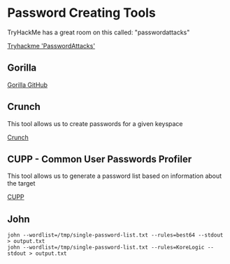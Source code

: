 # Password Creating Tools
TryHackMe has a great room on this called: "passwordattacks"

[Tryhackme 'PasswordAttacks'](https://tryhackme.com/room/passwordattacks)

## Gorilla

[Gorilla GitHub](https://github.com/d4rckh/gorilla)

## Crunch
This tool allows us to create passwords for a given keyspace

[Crunch](https://github.com/jim3ma/crunch)

## CUPP - Common User Passwords Profiler
This tool allows us to generate a password list based on information about the target

[CUPP](https://github.com/Mebus/cupp)

## John
```
john --wordlist=/tmp/single-password-list.txt --rules=best64 --stdout > output.txt
john --wordlist=/tmp/single-password-list.txt --rules=KoreLogic --stdout > output.txt
```